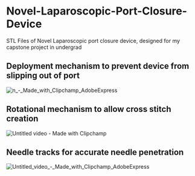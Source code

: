# Novel-Laparoscopic-Port-Closure-Device
STL Files of Novel Laparoscopic port closure device, designed for my capstone project in undergrad
## Deployment mechanism to prevent device from slipping out of port
![n_-_Made_with_Clipchamp_AdobeExpress](https://github.com/user-attachments/assets/1f1d0ffd-1bd1-48f5-816b-4ae8371e704b)
## Rotational mechanism to allow cross stitch creation
![Untitled video - Made with Clipchamp](https://github.com/user-attachments/assets/ad45801b-f31c-4ddc-806e-394d5bb2dd8f)
## Needle tracks for accurate needle penetration
![Untitled_video_-_Made_with_Clipchamp_AdobeExpress](https://github.com/user-attachments/assets/ea80727a-e728-4f62-89b1-a837cf0237ce)
